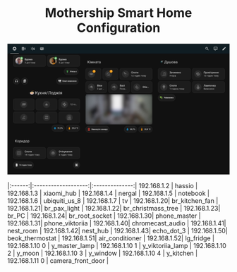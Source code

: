 <h1 align="center">Mothership Smart Home Configuration</h1>

![Main](https://github.com/v-skochko/home-assistant-config/blob/master/www/readme/main.jpg "Main")

|:------:|:-------------------:|:--------------:|
192.168.1.2	| hassio |
192.168.1.3	| xiaomi_hub |
192.168.1.4	| nergal |
192.168.1.5	| notebook |
192.168.1.6	| ubiquiti_us_8 |
192.168.1.7	| tv |
192.168.1.20|	 br_kitchen_fan |
192.168.1.21|	 br_pax_light |
192.168.1.22|	 br_christmass_tree |
192.168.1.23|	 br_PC |
192.168.1.24|	 br_root_socket |
192.168.1.30|	 phone_master |
192.168.1.31|	 phone_viktoriia |
192.168.1.40|	 chromecast_audio |
192.168.1.41|	 nest_room |
192.168.1.42|	 nest_hub |
192.168.1.43|	 echo_dot_3 |
192.168.1.50|	 beok_thermostat |
192.168.1.51|	 air_conditioner  |
192.168.1.52|	 lg_fridge |
192.168.1.10 0 |	 y_master_lamp |
192.168.1.10 1 |	 y_viktoriia_lamp |
192.168.1.10 2 |	 y_moon |
192.168.1.10 3 |	 y_window |
192.168.1.10 4 |	 y_kitchen |
192.168.1.11 0 |	 camera_front_door |
